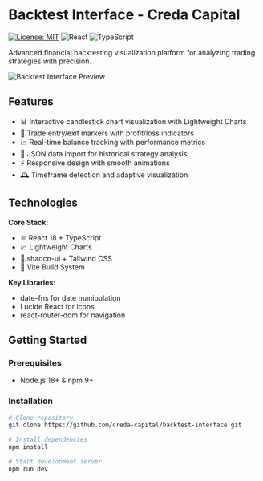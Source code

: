 # Backtest Interface - Creda Capital

[![License: MIT](https://img.shields.io/badge/License-MIT-blue.svg)](https://opensource.org/licenses/MIT)
![React](https://img.shields.io/badge/React-18.2-%2361DAFB)
![TypeScript](https://img.shields.io/badge/TypeScript-5.0-%233178C6)

Advanced financial backtesting visualization platform for analyzing trading strategies with precision.

![Backtest Interface Preview](./public/screenshot.png)

## Features

- 📊 Interactive candlestick chart visualization with Lightweight Charts
- 🎯 Trade entry/exit markers with profit/loss indicators
- 📈 Real-time balance tracking with performance metrics
- 📂 JSON data import for historical strategy analysis
- ⚡ Responsive design with smooth animations
- 🕰️ Timeframe detection and adaptive visualization

## Technologies

**Core Stack:**
- ⚛️ React 18 + TypeScript
- 📈 Lightweight Charts
- 🎨 shadcn-ui + Tailwind CSS
- 🚀 Vite Build System

**Key Libraries:**
- date-fns for date manipulation
- Lucide React for icons
- react-router-dom for navigation

## Getting Started

### Prerequisites
- Node.js 18+ & npm 9+

### Installation

```bash
# Clone repository
git clone https://github.com/creda-capital/backtest-interface.git

# Install dependencies
npm install

# Start development server
npm run dev